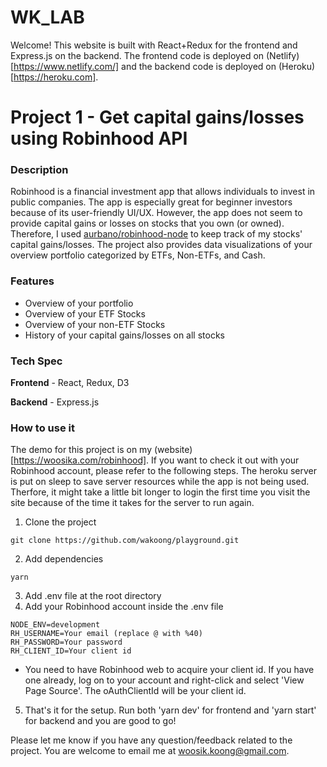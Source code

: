 # WK_LAB

Welcome! This website is built with React+Redux for the frontend and Express.js on the backend. The frontend code is deployed on (Netlify)[https://www.netlify.com/] and the backend code is deployed on (Heroku)[https://heroku.com].

# Project 1 - Get capital gains/losses using Robinhood API

### Description

Robinhood is a financial investment app that allows individuals to invest in public companies. The app is especially great for beginner investors because of its user-friendly UI/UX. However, the app does not seem to provide capital gains or losses on stocks that you own (or owned). Therefore, I used [aurbano/robinhood-node](https://github.com/aurbano/robinhood-node) to keep track of my stocks' capital gains/losses. The project also provides data visualizations of your overview portfolio categorized by ETFs, Non-ETFs, and Cash.

### Features

- Overview of your portfolio
- Overview of your ETF Stocks
- Overview of your non-ETF Stocks
- History of your capital gains/losses on all stocks

### Tech Spec

**Frontend** - React, Redux, D3

**Backend** - Express.js

### How to use it

The demo for this project is on my (website)[https://woosika.com/robinhood]. If you want to check it out with your Robinhood account, please refer to the following steps. The heroku server is put on sleep to save server resources while the app is not being used. Therfore, it might take a little bit longer to login the first time you visit the site because of the time it takes for the server to run again.

1. Clone the project

```
git clone https://github.com/wakoong/playground.git
```

2. Add dependencies

```
yarn
```

3. Add .env file at the root directory
4. Add your Robinhood account inside the .env file

```
NODE_ENV=development
RH_USERNAME=Your email (replace @ with %40)
RH_PASSWORD=Your password
RH_CLIENT_ID=Your client id
```

- You need to have Robinhood web to acquire your client id. If you have one already, log on to your account and right-click and select 'View Page Source'. The oAuthClientId will be your client id.

5. That's it for the setup. Run both 'yarn dev' for frontend and 'yarn start' for backend and you are good to go!

Please let me know if you have any question/feedback related to the project. You are welcome to email me at woosik.koong@gmail.com.
